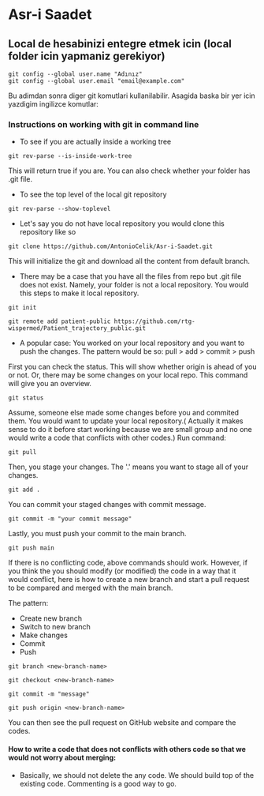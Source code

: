 # Asr-i Saadet

## Local de hesabinizi entegre etmek icin (local folder icin yapmaniz gerekiyor)

```
git config --global user.name "Adınız"
git config --global user.email "email@example.com"
```

Bu adimdan sonra diger git komutlari kullanilabilir. Asagida baska bir yer icin yazdigim ingilizce komutlar:

### Instructions on working with git in command line

- To see if you are actually inside a working tree

```
git rev-parse --is-inside-work-tree
```

This will return true if you are. You can also check whether your folder has .git file.

- To see the top level of the local git repository

```
git rev-parse --show-toplevel

```

- Let's say you do not have local repository you would clone this repository like so

```
git clone https://github.com/AntonioCelik/Asr-i-Saadet.git

```
This will initialize the git and download all the content from default branch.

- There may be a case that you have all the files from repo but .git file does not exist. Namely, your folder is not a local repository. You would this steps to make it local repository.
```
git init 

git remote add patient-public https://github.com/rtg-wispermed/Patient_trajectory_public.git

```

- A popular case: You worked on your local repository and you want to push the changes. The pattern would be so: pull > add > commit > push 

First you can check the status. This will show whether origin is ahead of you or not. Or,  there may be some changes on your local repo. This command will give you an overview.

```
git status
```
Assume, someone else made some changes before you and commited them. You would want to update your local repository.( Actually it makes sense to do it before start working because we are small group and no one would write a code that conflicts with other codes.) Run command:

```
git pull 

```
Then, you stage your changes. The '.' means you want to stage all of your changes.

```
git add .
```
You can commit your staged changes with commit message. 
```
git commit -m "your commit message"
```
Lastly, you must push your commit to the main branch.

```
git push main
```

If there is no conflicting code, above commands should work. However, if you think the you should modify (or modified) the code in a way that it would conflict, here is how to create a new branch and start a pull request to be compared and merged with the main branch.

The pattern:
- Create new branch
- Switch to new branch
- Make changes
- Commit
- Push


```
git branch <new-branch-name>

git checkout <new-branch-name>

git commit -m "message"

git push origin <new-branch-name>
```
You can then see the pull request on GitHub website  and compare the codes. 

#### How to write a code that does not conflicts with others code so that we would not worry about merging:
- Basically, we should not delete the any code. We should build top of the existing code. Commenting is a good way to go. 
